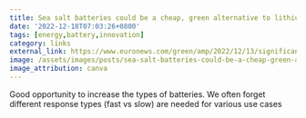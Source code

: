 ```yaml
---
title: Sea salt batteries could be a cheap, green alternative to lithium
date: '2022-12-18T07:03:26+0800'
tags: [energy,battery,innovation]
category: links
external_link: https://www.euronews.com/green/amp/2022/12/13/significant-breakthrough-this-new-sea-salt-battery-has-4-times-the-capacity-of-lithium
image: /assets/images/posts/sea-salt-batteries-could-be-a-cheap-green-alternative-to-lithium.jpg
image_attribution: canva
---
```


Good opportunity to increase the types of batteries. We often forget different response types (fast vs slow) are needed for various use cases
